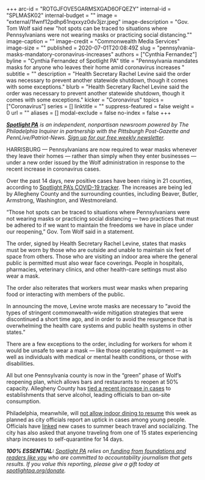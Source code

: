 +++
arc-id = "ROTGJFOVE5GARMSXGAD6OFQEZY"
internal-id = "SPLMASK02"
internal-budget = ""
image = "external/1fwnf12pdhp61nqxxyz0dv3jzr.jpeg"
image-description = "Gov. Tom Wolf said new \"hot spots can be traced to situations where Pennsylvanians were not wearing masks or practicing social distancing.\""
image-caption = ""
image-credit = "Commonwealth Media Services"
image-size = ""
published = 2020-07-01T20:08:49Z
slug = "pennsylvania-masks-mandatory-coronavirus-increases"
authors = ["Cynthia Fernandez"]
byline = "Cynthia Fernandez of Spotlight PA"
title = "Pennsylvania mandates masks for anyone who leaves their home amid coronavirus increases "
subtitle = ""
description = "Health Secretary Rachel Levine said the order was necessary to prevent another statewide shutdown, though it comes with some exceptions."
blurb = "Health Secretary Rachel Levine said the order was necessary to prevent another statewide shutdown, though it comes with some exceptions."
kicker = "Coronavirus"
topics = ["Coronavirus"]
series = []
linktitle = ""
suppress-featured = false
weight = 0
url = ""
aliases = []
modal-exclude = false
no-index = false
+++

<a href="https://www.spotlightpa.org/"><i><b>Spotlight PA</b></i></a><i> is an independent, nonpartisan newsroom powered by The Philadelphia Inquirer in partnership with the Pittsburgh Post-Gazette and PennLive/Patriot-News. </i><a href="https://www.spotlightpa.org/newsletters"><i>Sign up for our free weekly newsletter</i></a><i>.</i>

HARRISBURG — Pennsylvanians are now required to wear masks whenever they leave their homes — rather than simply when they enter businesses — under a new order issued by the Wolf administration in response to the recent increase in coronavirus cases.

Over the past 14 days, new positive cases have been rising in 21 counties, according to <a href="https://www.spotlightpa.org/news/2020/03/pa-coronavirus-updates-cases-map-live-tracker/">Spotlight PA’s COVID-19 tracker</a>. The increases are being led by Allegheny County and the surrounding counties, including Beaver, Butler, Armstrong, Washington, and Westmoreland.

“Those hot spots can be traced to situations where Pennsylvanians were not wearing masks or practicing social distancing — two practices that must be adhered to if we want to maintain the freedoms we have in place under our reopening,” Gov. Tom Wolf said in a statement. 

The order, signed by Health Secretary Rachel Levine, states that masks must be worn by those who are outside and unable to maintain six feet of space from others. Those who are visiting an indoor area where the general public is permitted must also wear face coverings. People in hospitals, pharmacies, veterinary clinics, and other health-care settings must also wear a mask.

The order also reiterates that workers must wear masks when preparing food or interacting with members of the public. 

<script src="https://www.spotlightpa.org/embed.js" async></script><div data-spl-embed-version="1" data-spl-src="https://www.spotlightpa.org/embeds/donate/"></div>


In announcing the move, Levine wrote masks are necessary to “avoid the types of stringent commonwealth-wide mitigation strategies that were discontinued a short time ago, and in order to avoid the resurgence that is overwhelming the health care systems and public health systems in other states.”

There are a few exceptions to the order, including for workers for whom it would be unsafe to wear a mask — like those operating equipment — as well as individuals with medical or mental health conditions, or those with disabilities.

<script src="https://www.spotlightpa.org/embed.js" async></script><div data-spl-embed-version="1" data-spl-src="https://www.spotlightpa.org/embeds/newsletter/"></div>


All but one Pennsylvania county is now in the “green” phase of Wolf’s reopening plan, which allows bars and restaurants to reopen at 50% capacity. Allegheny County has <a href="https://pittsburgh.cbslocal.com/2020/06/29/spike-in-coronavirus-cases-linked-to-bars-not-protests/">tied a recent increase in cases</a> to establishments that serve alcohol, leading officials to ban on-site consumption.

Philadelphia, meanwhile, will <a href="https://www.inquirer.com/health/coronavirus/coronavirus-covid-19-philadelphia-indoor-dining-philly-gyms-reopening-nj-delaware-beaches-spread-20200630.html" target="_blank">not allow indoor dining to resume</a> this week as planned as city officials report an uptick in cases among young people. Officials have <a href="https://www.fox29.com/news/philadelphia-pauses-some-reopening-plans-including-indoor-dining-gyms-after-rise-in-cases">linked</a> new cases to summer beach travel and socializing. The city has also asked that anyone traveling from one of 15 states experiencing sharp increases to self-quarantine for 14 days.

<i><b>100% ESSENTIAL:</b></i> <a href="https://www.spotlightpa.org/"><i>Spotlight PA</i></a><i> relies on</i><a href="https://www.spotlightpa.org/support"><i> funding from foundations and readers like you</i></a><i> who are committed to accountability journalism that gets results. If you value this reporting, please give a gift today at </i><a href="http://spotlightpa.org/donate"><i>spotlightpa.org/donate</i></a><i>.</i>

<script src="https://www.spotlightpa.org/embed.js" async></script><div data-spl-embed-version="1" data-spl-src="https://www.spotlightpa.org/embeds/tips/?tip_text=Do%20you%20have%20a%20tip%20about%20%3Cb%3Ehow%20Pa.'s%20government%20is%20responding%20to%20the%20coronavirus%3C%2Fb%3E%3F%20Tell%20us."></div>
